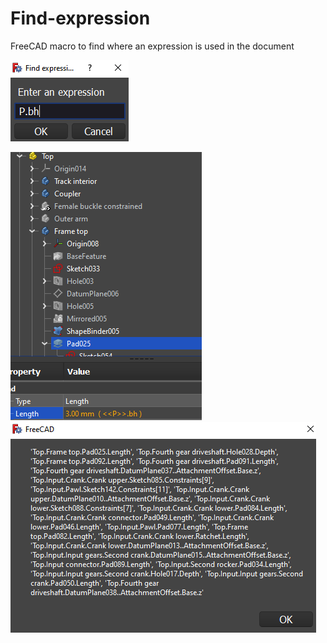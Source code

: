 # Find-expression
FreeCAD macro to find where an expression is used in the document

![prompt](prompt.png)

![example with expression](example.png) ![output](output.png)
